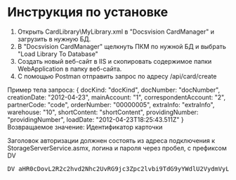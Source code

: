# Инструкция по установке
1. Открыть CardLibrary\MyLibrary.xml в "Docsvision CardManager" и загрузить в нужную БД.
2. В "Docsvision CardManager" щелкнуть ПКМ по нужной БД и выбрать "Load Library To Database"
3. Создать новый веб-сайт в IIS и скопировать содержимое папки WebApplication в папку веб-сайта.
4. С помощью  Postman отправить запрос по адресу /api/card/create

Пример тела запроса:
{
docKind: "docKind",
docNumber: "docNumber",
creationDate: "2012-04-23",
mainAccount: "1",
correspondentAccount: "2",
partnerCode: "code",
orderNumber: "00000005",
extraInfo: "extraInfo",
warehouse: "10",
shortContent: "shortContent",
providingNumber: "providingNumber",
loadDate: "2012-04-23T18:25:43.511Z"
}
Возвращаемое значение: Идентификатор карточки

Заголовок авторизации должнен состоять из адреса подключения к StorageServerService.asmx, логина и пароля через пробел, с префиксом DV

<pre>DV aHR0cDovL2R2c2hvd2Nhc2UvRG9jc3Zpc2lvbi9TdG9yYWdlU2VydmVyL1N0b3JhZ2VTZXJ2ZXJTZXJ2aWNlLmFzbXggYWRtaW5pc3RyYXRvciBwYXNzd29yZA==</pre>